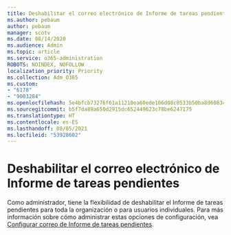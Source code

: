 ```yaml
---
title: Deshabilitar el correo electrónico de Informe de tareas pendientes
ms.author: pebaum
author: pebaum
manager: scotv
ms.date: 08/14/2020
ms.audience: Admin
ms.topic: article
ms.service: o365-administration
ROBOTS: NOINDEX, NOFOLLOW
localization_priority: Priority
ms.collection: Adm_O365
ms.custom:
- "6178"
- "9003284"
ms.openlocfilehash: 5e4bfcb73276f61a11210ea60ede106d08c0533b50ba8d60834dd0d353c3a2bb
ms.sourcegitcommit: b5f7da89a650d2915dc652449623c78be6247175
ms.translationtype: HT
ms.contentlocale: es-ES
ms.lasthandoff: 08/05/2021
ms.locfileid: "53928602"
---
```

# <a name="disabling-briefing-email"></a>Deshabilitar el correo electrónico de Informe de tareas pendientes

Como administrador, tiene la flexibilidad de deshabilitar el Informe de tareas pendientes para toda la organización o para usuarios individuales. Para más información sobre cómo administrar estas opciones de configuración, vea [Configurar correo de Informe de tareas pendientes](https://docs.microsoft.com/briefing/be-admin).